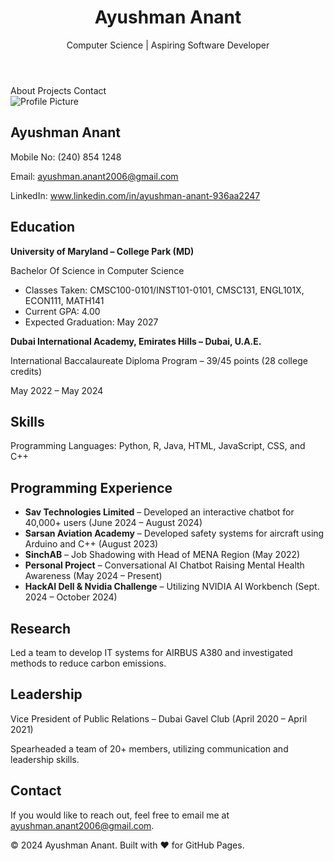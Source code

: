 <!DOCTYPE html>
<html lang="en">
<head>
    <meta charset="UTF-8">
    <meta name="viewport" content="width=device-width, initial-scale=1.0">
</head>
<body>
    <header>
        <h1>Ayushman Anant</h1>
        <p>Computer Science | Aspiring Software Developer</p>
    </header>
    <nav>
        <a>About</a>
        <a>Projects</a>
        <a>Contact</a>
    </nav>
    <div class="container">
        <section id="about">
            <div class="profile">
                <img src="profile.jpg" alt="Profile Picture">
                <div class="profile-details">
                    <h2>Ayushman Anant</h2>
                    <p>Mobile No: (240) 854 1248</p>
                    <p>Email: <a href="mailto:ayushman.anant2006@gmail.com">ayushman.anant2006@gmail.com</a></p>
                    <p>LinkedIn: <a href="https://www.linkedin.com/in/ayushman-anant-936aa2247" target="_blank">www.linkedin.com/in/ayushman-anant-936aa2247</a></p>
                </div>
            </div>
        </section>
        <section id="education">
            <h2>Education</h2>
            <p><strong>University of Maryland – College Park (MD)</strong></p>
            <p>Bachelor Of Science in Computer Science</p>
            <ul>
                <li>Classes Taken: CMSC100-0101/INST101-0101, CMSC131, ENGL101X, ECON111, MATH141</li>
                <li>Current GPA: 4.00</li>
                <li>Expected Graduation: May 2027</li>
            </ul>
            <p><strong>Dubai International Academy, Emirates Hills – Dubai, U.A.E.</strong></p>
            <p>International Baccalaureate Diploma Program – 39/45 points (28 college credits)</p>
            <p>May 2022 – May 2024</p>
        </section>
        <section id="skills">
            <h2>Skills</h2>
            <p>Programming Languages: Python, R, Java, HTML, JavaScript, CSS, and C++</p>
        </section>
        <section id="experience">
            <h2>Programming Experience</h2>
            <ul>
                <li><strong>Sav Technologies Limited</strong> – Developed an interactive chatbot for 40,000+ users (June 2024 – August 2024)</li>
                <li><strong>Sarsan Aviation Academy</strong> – Developed safety systems for aircraft using Arduino and C++ (August 2023)</li>
                <li><strong>SinchAB</strong> – Job Shadowing with Head of MENA Region (May 2022)</li>
                <li><strong>Personal Project</strong> – Conversational AI Chatbot Raising Mental Health Awareness (May 2024 – Present)</li>
                <li><strong>HackAI Dell & Nvidia Challenge</strong> – Utilizing NVIDIA AI Workbench (Sept. 2024 – October 2024)</li>
            </ul>
        </section>
        <section id="research">
            <h2>Research</h2>
            <p>Led a team to develop IT systems for AIRBUS A380 and investigated methods to reduce carbon emissions.</p>
        </section>
        <section id="leadership">
            <h2>Leadership</h2>
            <p>Vice President of Public Relations – Dubai Gavel Club (April 2020 – April 2021)</p>
            <p>Spearheaded a team of 20+ members, utilizing communication and leadership skills.</p>
        </section>
        <section id="contact">
            <h2>Contact</h2>
            <p>If you would like to reach out, feel free to email me at <a href="mailto:ayushman.anant2006@gmail.com">ayushman.anant2006@gmail.com</a>.</p>
        </section>
    </div>
    <footer>
        <p>&copy; 2024 Ayushman Anant. Built with ❤️ for GitHub Pages.</p>
    </footer>
</body>
</html>
